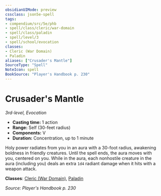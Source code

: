 ```yaml
---
obsidianUIMode: preview
cssclass: json5e-spell
tags:
- compendium/src/5e/phb
- spell/class/cleric/war-domain
- spell/class/paladin
- spell/level/3
- spell/school/evocation
classes:
- Cleric (War Domain)
- Paladin
aliases: ["Crusader's Mantle"]
SourceType: "Spell"
NoteIcon: spell
BookSource: "Player's Handbook p. 230"
---
```

# Crusader's Mantle
*3rd-level, Evocation*  

- **Casting time:** 1 action
- **Range:** Self (30-feet radius)
- **Components:** V
- **Duration:** Concentration, up to 1 minute

Holy power radiates from you in an aura with a 30-foot radius, awakening boldness in friendly creatures. Until the spell ends, the aura moves with you, centered on you. While in the aura, each nonhostile creature in the aura (including you) deals an extra `1d4` radiant damage when it hits with a weapon attack.

**Classes**: [Cleric (War Domain)](/2-Mechanics/CLI/classes/cleric-war-domain.md), [Paladin](/2-Mechanics/CLI/classes/paladin.md)

*Source: Player's Handbook p. 230*